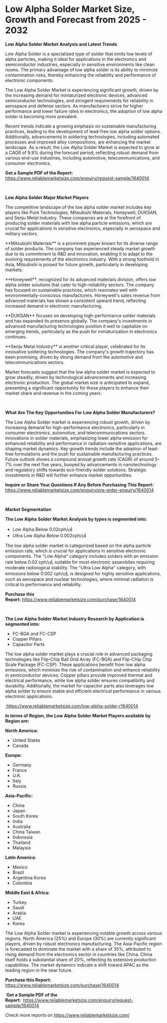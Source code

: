 <p><h1>Low Alpha Solder Market Size, Growth and Forecast from 2025 - 2032</h1></p><p><strong>Low Alpha Solder Market Analysis and Latest Trends</strong></p>
<p><p>Low Alpha Solder is a specialized type of solder that emits low levels of alpha particles, making it ideal for applications in the electronics and semiconductor industries, especially in sensitive environments like clean rooms. The primary advantage of low alpha solder is its ability to minimize contamination risks, thereby enhancing the reliability and performance of electronic components.</p><p>The Low Alpha Solder Market is experiencing significant growth, driven by the increasing demand for miniaturized electronic devices, advanced semiconductor technologies, and stringent requirements for reliability in aerospace and defense sectors. As manufacturers strive for higher performance and lower failure rates in electronics, the adoption of low alpha solder is becoming more prevalent.</p><p>Recent trends indicate a growing emphasis on sustainable manufacturing practices, leading to the development of lead-free low alpha solder options. Additionally, advancements in soldering technologies, including automated processes and improved alloy compositions, are enhancing the market landscape. As a result, the Low Alpha Solder Market is expected to grow at a CAGR of 9.9% during the forecast period, reflecting robust demand from various end-use industries, including automotive, telecommunications, and consumer electronics.</p></p>
<p><strong>Get a Sample PDF of the Report:&nbsp;</strong> <a href="https://www.reliablemarketsize.com/enquiry/request-sample/1640014?utm_campaign=1996&utm_medium=2&utm_source=Github&utm_content=ia&utm_term=31012025&utm_id=low-alpha-solder">https://www.reliablemarketsize.com/enquiry/request-sample/1640014</a></p>
<p>&nbsp;</p>
<p><strong>Low Alpha Solder Major Market Players</strong></p>
<p><p>The competitive landscape of the low alpha solder market includes key players like Pure Technologies, Mitsubishi Materials, Honeywell, DUKSAN, and Senju Metal Industry. These companies are at the forefront of producing solder materials with low alpha particle emissions, which are crucial for applications in sensitive electronics, especially in aerospace and military sectors.</p><p>**Mitsubishi Materials** is a prominent player known for its diverse range of solder products. The company has experienced steady market growth due to its commitment to R&D and innovation, enabling it to adapt to the evolving requirements of the electronics industry. With a strong foothold in Asia, Mitsubishi is poised for future growth, particularly in developing markets.</p><p>**Honeywell**, recognized for its advanced materials division, offers low alpha solder solutions that cater to high-reliability sectors. The company has focused on sustainable practices, which resonates well with environmentally-conscious manufacturers. Honeywell's sales revenue from advanced materials has shown a consistent upward trend, reflecting increased demand in electronic manufacturing.</p><p>**DUKSAN** focuses on developing high-performance solder materials and has expanded its presence globally. The company's investments in advanced manufacturing technologies position it well to capitalize on emerging trends, particularly as the push for miniaturization in electronics continues. </p><p>**Senju Metal Industry** is another critical player, celebrated for its innovative soldering technologies. The company's growth trajectory has been promising, driven by strong demand from the automotive and telecommunications sectors.</p><p>Market forecasts suggest that the low alpha solder market is expected to grow steadily, driven by technological advancements and increasing electronic production. The global market size is anticipated to expand, presenting a significant opportunity for these players to enhance their market share and revenue in the coming years.</p></p>
<p>&nbsp;</p>
<p><strong>What Are The Key Opportunities For Low Alpha Solder Manufacturers?</strong></p>
<p><p>The Low Alpha Solder market is experiencing robust growth, driven by increasing demand for high-performance electronics, particularly in consumer electronics, automotive, and telecommunications sectors. Innovations in solder materials, emphasizing lower alpha emission for enhanced reliability and performance in radiation-sensitive applications, are shaping market dynamics. Key growth trends include the adoption of lead-free formulations and the push for sustainable manufacturing practices. Future outlook shows a compound annual growth rate (CAGR) of around 5-7% over the next five years, buoyed by advancements in nanotechnology and regulatory shifts towards eco-friendly solder solutions. Strategic investments in R&D will further enhance market opportunities.</p></p>
<p><strong>Inquire or Share Your Questions If Any Before Purchasing This Report:</strong> <a href="https://www.reliablemarketsize.com/enquiry/pre-order-enquiry/1640014?utm_campaign=1996&utm_medium=2&utm_source=Github&utm_content=ia&utm_term=31012025&utm_id=low-alpha-solder">https://www.reliablemarketsize.com/enquiry/pre-order-enquiry/1640014</a></p>
<p>&nbsp;</p>
<p><strong>Market Segmentation</strong></p>
<p><strong>The Low Alpha Solder Market Analysis by types is segmented into:</strong></p>
<p><ul><li>Low Alpha Below 0.02cph/㎠</li><li>Ultra Low Alpha Below 0.002cph/㎠</li></ul></p>
<p><p>The low alpha solder market is categorized based on the alpha particle emission rate, which is crucial for applications in sensitive electronic components. The "Low Alpha" category includes solders with an emission rate below 0.02 cph/㎠, suitable for most electronic assemblies requiring moderate radiological stability. The "Ultra Low Alpha" category, with emissions below 0.002 cph/㎠, is designed for highly sensitive applications, such as aerospace and nuclear technologies, where minimal radiation is critical to performance and reliability.</p></p>
<p><strong>Purchase this Report:&nbsp;</strong><a href="https://www.reliablemarketsize.com/purchase/1640014?utm_campaign=1996&utm_medium=2&utm_source=Github&utm_content=ia&utm_term=31012025&utm_id=low-alpha-solder">https://www.reliablemarketsize.com/purchase/1640014</a></p>
<p>&nbsp;</p>
<p><strong>The Low Alpha Solder Market Industry Research by Application is segmented into:</strong></p>
<p><ul><li>FC-BGA and FC-CSP</li><li>Copper Pillars</li><li>Capacitor Parts</li></ul></p>
<p><p>The low alpha solder market plays a crucial role in advanced packaging technologies like Flip-Chip Ball Grid Array (FC-BGA) and Flip-Chip Chip Scale Package (FC-CSP). These applications benefit from low alpha emissions, which minimize the risk of contamination and enhance reliability in semiconductor devices. Copper pillars provide improved thermal and electrical performance, while low alpha solder ensures compatibility and durability. Additionally, the market for capacitor parts also leverages low alpha solder to ensure stable and efficient electrical performance in various electronic applications.</p></p>
<p><a href="https://www.reliablemarketsize.com/low-alpha-solder-r1640014?utm_campaign=1996&utm_medium=2&utm_source=Github&utm_content=ia&utm_term=31012025&utm_id=low-alpha-solder">&nbsp;https://www.reliablemarketsize.com/low-alpha-solder-r1640014</a></p>
<p><strong>In terms of Region, the Low Alpha Solder Market Players available by Region are:</strong></p>
<p>
    <p> <strong> North America: </strong>
        <ul>
            <li>United States</li>
            <li>Canada</li>
        </ul>
        </p> 
    <p> <strong> Europe: </strong>
        <ul>
            <li>Germany</li>
            <li>France</li>
            <li>U.K.</li>
            <li>Italy</li>
            <li>Russia</li>
        </ul>
        </p> 
    <p> <strong> Asia-Pacific: </strong>
        <ul>
            <li>China</li>
            <li>Japan</li>
            <li>South Korea</li>
            <li>India</li>
            <li>Australia</li>
            <li>China Taiwan</li>
            <li>Indonesia</li>
            <li>Thailand</li>
            <li>Malaysia</li>
        </ul>
        </p> 
    <p> <strong> Latin America: </strong>
        <ul>
            <li>Mexico</li>
            <li>Brazil</li>
            <li>Argentina Korea</li>
            <li>Colombia</li>
        </ul>
        </p> 
    <p> <strong> Middle East & Africa: </strong>
        <ul>
            <li>Turkey</li>
            <li>Saudi</li>
            <li>Arabia</li>
            <li>UAE</li>
            <li>Korea</li>
        </ul>
    </p>
    </p>
<p><p>The Low Alpha Solder market is experiencing notable growth across various regions. North America (25%) and Europe (30%) are currently significant players, driven by robust electronics manufacturing. The Asia-Pacific region is forecasted to dominate the market with a share of 35%, attributed to rising demand from the electronics sector in countries like China. China itself holds a substantial share of 20%, reflecting its extensive production capabilities. The market dynamics indicate a shift toward APAC as the leading region in the near future.</p></p>
<p><strong>Purchase this Report: </strong><a href="https://www.reliablemarketsize.com/purchase/1640014?utm_campaign=1996&utm_medium=2&utm_source=Github&utm_content=ia&utm_term=31012025&utm_id=low-alpha-solder">https://www.reliablemarketsize.com/purchase/1640014</a></p>
<p>&nbsp;<strong>Get a Sample PDF of the Report:&nbsp;&nbsp;</strong><a href="https://www.reliablemarketsize.com/enquiry/request-sample/1640014?utm_campaign=1996&utm_medium=2&utm_source=Github&utm_content=ia&utm_term=31012025&utm_id=low-alpha-solder">https://www.reliablemarketsize.com/enquiry/request-sample/1640014</a></p>
<p><strong></strong></p>
<p>Check more reports on <a href="https://www.reliablemarketsize.com/?utm_campaign=1996&utm_medium=2&utm_source=Github&utm_content=ia&utm_term=31012025&utm_id=low-alpha-solder">https://www.reliablemarketsize.com/</a></p>